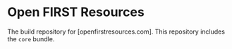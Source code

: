 # Open FIRST Resources
The build repository for [openfirstresources.com]. This repository includes the `core` bundle.
